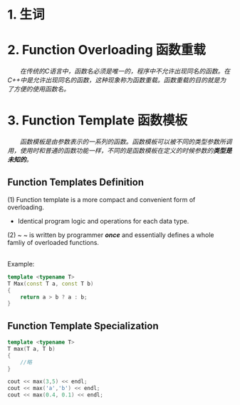 # 1. 生词

# 2. Function Overloading 函数重载
*&emsp;&emsp;在传统的C语言中，函数名必须是唯一的，程序中不允许出现同名的函数。在C++中是允许出现同名的函数，这种现象称为函数重载。函数重载的目的就是为了方便的使用函数名。*



# 3. Function Template 函数模板
*&emsp;&emsp;函数模板是由参数表示的一系列的函数。函数模板可以被不同的类型参数所调用，使用时和普通的函数功能一样，不同的是函数模板在定义的时候参数的**类型是未知的**。*

## Function Templates Definition
(1) Function template is a more compact and convenient form of overloading.
* Identical program logic and operations for each data type.

(2) ~ ~ is written by programmer ***once*** and essentially defines a whole famliy of overloaded functions.

\
Example:
```c++
template <typename T>
T Max(const T a, const T b)
{
    return a > b ? a : b;
}
```
## Function Template Specialization
```c++
template <typename T>
T max(T a, T b)
{
    //略
}

cout << max(3,5) << endl;
cout << max('a','b') << endl;
cout << max(0.4, 0.1) << endl;
```
